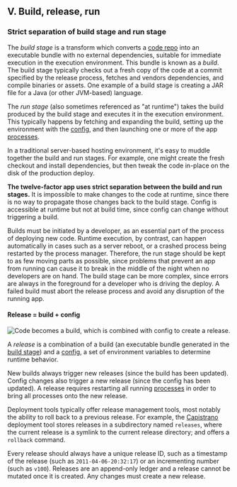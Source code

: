 ## V. Build, release, run
### Strict separation of build stage and run stage

The *build stage* is a transform which converts a [code repo](/codebase) into an executable bundle with no external dependencies, suitable for immediate execution in the execution environment.  This bundle is known as a *build*.  The build stage typically checks out a fresh copy of the code at a commit specified by the release process, fetches and vendors dependencies, and compile binaries or assets.  One example of a build stage is creating a JAR file for a Java (or other JVM-based) language.

The *run stage* (also sometimes referenced as "at runtime") takes the build produced by the build stage and executes it in the execution environment.  This typically happens by fetching and expanding the build, setting up the environment with the [config](/config), and then launching one or more of the app [processes](/processes).

In a traditional server-based hosting environment, it's easy to muddle together the build and run stages.  For example, one might create the fresh checkout and install dependencies, but then tweak the code in-place on the disk of the production deploy.

**The twelve-factor app uses strict separation between the build and run stages.**  It is impossible to make changes to the code at runtime, since there is no way to propagate those changes back to the build stage.  Config is accessible at runtime but not at build time, since config can change without triggering a build.

Builds must be initiated by a developer, as an essential part of the process of deploying new code.  Runtime execution, by contrast, can happen automatically in cases such as a server reboot, or a crashed process being restarted by the process manager.  Therefore, the run stage should be kept to as few moving parts as possible, since problems that prevent an app from running can cause it to break in the middle of the night when no developers are on hand.  The build stage can be more complex, since errors are always in the foreground for a developer who is driving the deploy.  A failed build must abort the release process and avoid any disruption of the running app.

#### Release = build + config

![Code becomes a build, which is combined with config to create a release.](/images/release.png)

A *release* is a combination of a build (an executable bundle generated in the [build stage](#)) and a [config](#), a set of environment variables to determine runtime behavior.

New builds always trigger new releases (since the build has been updated).  Config changes also trigger a new release (since the config has been updated).  A release requires restarting all running [processes](#) in order to bring all processes onto the new release.

Deployment tools typically offer release management tools, most notably the ability to roll back to a previous release.  For example, the [Capistrano](https://github.com/capistrano/capistrano/wiki) deployment tool stores releases in a subdirectory named `releases`, where the current release is a symlink to the current release directory; and offers a `rollback` command.

Every release should always have a unique release ID, such as a timestamp of the release (such as `2011-04-06-20:32:17`) or an incrementing number (such as `v100`).  Releases are an append-only ledger and a release cannot be mutated once it is created.  Any changes must create a new release.

